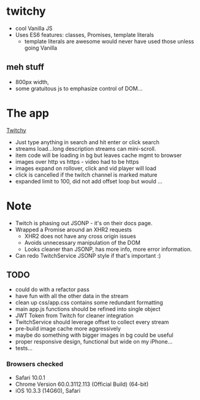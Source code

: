 # twitchy
* cool Vanilla JS
* Uses ES6 features: classes, Promises, template literals
  * template literals are awesome would never have used those unless going Vanilla

## meh stuff
* 800px width,
* some gratuitous js to emphasize control of DOM...

# The app
[Twitchy](https://captainjspace.github.io/twitchy/)
* Just type anything in search and hit enter or click search
* streams load...long description streams can mini-scroll.
* item code will be loading in bg but leaves cache mgmt to browser
* images over http vs https - video had to be https
* images expand on rollover, click and vid player will load
* click is cancelled if the twitch channel is marked mature
* expanded limit to 100, did not add offset loop but would ...

# Note
* Twitch is phasing out JSONP - it's on their docs page.
* Wrapped a Promise around an XHR2 requests
  * XHR2 does not have any cross origin issues
  * Avoids unnecessary manipulation of the DOM
  * Looks cleaner than JSONP, has more info, more error information.
* Can redo TwitchService JSONP style if that's important :)

## TODO
* could do with a refactor pass
* have fun with all the other data in the stream
* clean up css/app.css contains some redundant formatting
* main app.js functions should be refined into single object
* JWT Token from Twitch for cleaner integration
* TwitchService should leverage offset to collect every stream
* pre-build image cache more aggressively
* maybe do something with bigger images in bg could be useful
* proper responsive design, functional but wide on my iPhone...
* tests...

### Browsers checked
* Safari 10.0.1
* Chrome Version 60.0.3112.113 (Official Build) (64-bit)
* iOS 10.3.3 (14G60), Safari
